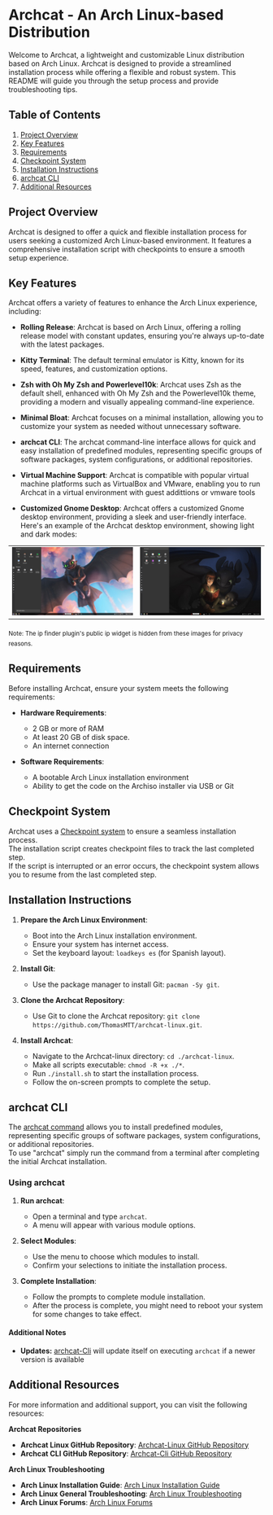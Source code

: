 # Archcat - An Arch Linux-based Distribution
Welcome to Archcat, a lightweight and customizable Linux distribution based on Arch Linux. Archcat is designed to provide a streamlined installation process while offering a flexible and robust system. This README will guide you through the setup process and provide troubleshooting tips.

## Table of Contents
1. [Project Overview](#project-overview)
2. [Key Features](#key-features)
3. [Requirements](#requirements)
4. [Checkpoint System](#checkpoint-system)
5. [Installation Instructions](#installation-instructions)
6. [archcat CLI](#archcat-cli)
7. [Additional Resources](#additional-resources)

## Project Overview
Archcat is designed to offer a quick and flexible installation process for users seeking a customized Arch Linux-based environment. It features a comprehensive installation script with checkpoints to ensure a smooth setup experience.

## Key Features
Archcat offers a variety of features to enhance the Arch Linux experience, including:

- **Rolling Release**: Archcat is based on Arch Linux, offering a rolling release model with constant updates, ensuring you're always up-to-date with the latest packages.
- **Kitty Terminal**: The default terminal emulator is Kitty, known for its speed, features, and customization options.
- **Zsh with Oh My Zsh and Powerlevel10k**: Archcat uses Zsh as the default shell, enhanced with Oh My Zsh and the Powerlevel10k theme, providing a modern and visually appealing command-line experience.

- **Minimal Bloat**: Archcat focuses on a minimal installation, allowing you to customize your system as needed without unnecessary software.
- **archcat CLI**: The archcat command-line interface allows for quick and easy installation of predefined modules, representing specific groups of software packages, system configurations, or additional repositories.
- **Virtual Machine Support**: Archcat is compatible with popular virtual machine platforms such as VirtualBox and VMware, enabling you to run Archcat in a virtual environment with guest addittions or vmware tools

- **Customized Gnome Desktop**: Archcat offers a customized Gnome desktop environment, providing a sleek and user-friendly interface.<br>
Here's an example of the Archcat desktop environment, showing light and dark modes:

<table>
  <tr>
    <td><img src="./images/desktop.png" alt="Archcat Desktop" width="800px"></td>
    <td><img src="./images/desktop-dark.png" alt="Archcat Desktop - Dark Mode" width="800px"></td>
  </tr>
</table>
<sub>Note: The ip finder plugin's public ip widget is hidden from these images for privacy reasons.</sub>

## Requirements
Before installing Archcat, ensure your system meets the following requirements:

- **Hardware Requirements**:
  - 2 GB or more of RAM
  - At least 20 GB of disk space.
  - An internet connection

- **Software Requirements**:
  - A bootable Arch Linux installation environment
  - Ability to get the code on the Archiso installer via USB or Git

## Checkpoint System
Archcat uses a [Checkpoint system](https://github.com/ThomasMTT/checkpoint-sh) to ensure a seamless installation process.<br>
The installation script creates checkpoint files to track the last completed step.<br> 
If the script is interrupted or an error occurs, the checkpoint system allows you to resume from the last completed step.

## Installation Instructions

1. **Prepare the Arch Linux Environment**:
   - Boot into the Arch Linux installation environment.
   - Ensure your system has internet access.
   - Set the keyboard layout: `loadkeys es` (for Spanish layout).

2. **Install Git**:
   - Use the package manager to install Git: `pacman -Sy git`.

3. **Clone the Archcat Repository**:
   - Use Git to clone the Archcat repository: `git clone https://github.com/ThomasMTT/archcat-linux.git`.

4. **Install Archcat**:
   - Navigate to the Archcat-linux directory: `cd ./archcat-linux`.
   - Make all scripts executable: `chmod -R +x ./*`.
   - Run `./install.sh` to start the installation process.
   - Follow the on-screen prompts to complete the setup.

## archcat CLI
The [archcat command](https://github.com/ThomasMTT/archcat-cli) allows you to install predefined modules, representing specific groups of software packages, system configurations, or additional repositories.<br>
To use "archcat" simply run the command from a terminal after completing the initial Archcat installation.

### Using archcat
1. **Run archcat**:
   - Open a terminal and type `archcat`.
   - A menu will appear with various module options.

2. **Select Modules**:
   - Use the menu to choose which modules to install.
   - Confirm your selections to initiate the installation process.

3. **Complete Installation**:
   - Follow the prompts to complete module installation.
   - After the process is complete, you might need to reboot your system for some changes to take effect.

#### Additional Notes
- **Updates:** [archcat-Cli](https://github.com/ThomasMTT/archcat-cli) will update itself on executing `archcat` if a newer version is available 

## Additional Resources
For more information and additional support, you can visit the following resources:

**Archcat Repositories**
- **Archcat Linux GitHub Repository**: [Archcat-Linux GitHub Repository](https://github.com/ThomasMTT/archcat-linux)
- **Archcat CLI GitHub Repository**: [Archcat-Cli GitHub Repository](https://github.com/ThomasMTT/archcat-cli)

**Arch Linux Troubleshooting**
- **Arch Linux Installation Guide**: [Arch Linux Installation Guide](https://wiki.archlinux.org/title/Installation_guide)
- **Arch Linux General Troubleshooting**: [Arch Linux Troubleshooting](https://wiki.archlinux.org/title/Troubleshooting)
- **Arch Linux Forums**: [Arch Linux Forums](https://bbs.archlinux.org/)